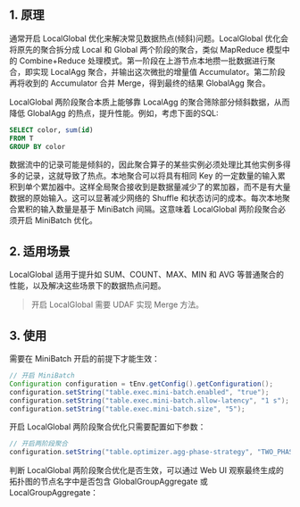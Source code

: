 ## 1. 原理

通常开启 LocalGlobal 优化来解决常见数据热点(倾斜)问题。LocalGlobal 优化会将原先的聚合拆分成 Local 和 Global 两个阶段的聚合，类似 MapReduce 模型中的 Combine+Reduce 处理模式。第一阶段在上游节点本地攒一批数据进行聚合，即实现 LocalAgg 聚合，并输出这次微批的增量值 Accumulator。第二阶段再将收到的 Accumulator 合并 Merge，得到最终的结果 GlobalAgg 聚合。

LocalGlobal 两阶段聚合本质上能够靠 LocalAgg 的聚合筛除部分倾斜数据，从而降低 GlobalAgg 的热点，提升性能。例如，考虑下面的SQL:
```sql
SELECT color, sum(id)
FROM T
GROUP BY color
```

数据流中的记录可能是倾斜的，因此聚合算子的某些实例必须处理比其他实例多得多的记录，这就导致了热点。本地聚合可以将具有相同 Key 的一定数量的输入累积到单个累加器中。这样全局聚合接收到是数据量减少了的累加器，而不是有大量数据的原始输入。这可以显著减少网络的 Shuffle 和状态访问的成本。每次本地聚合累积的输入数量是基于 MiniBatch 间隔。这意味着 LocalGlobal 两阶段聚合必须开启 MiniBatch 优化。

## 2. 适用场景

LocalGlobal 适用于提升如 SUM、COUNT、MAX、MIN 和 AVG 等普通聚合的性能，以及解决这些场景下的数据热点问题。
> 开启 LocalGlobal 需要 UDAF 实现 Merge 方法。

## 3. 使用

需要在 MiniBatch 开启的前提下才能生效：
```java
// 开启 MiniBatch
Configuration configuration = tEnv.getConfig().getConfiguration();
configuration.setString("table.exec.mini-batch.enabled", "true");
configuration.setString("table.exec.mini-batch.allow-latency", "1 s");
configuration.setString("table.exec.mini-batch.size", "5");
```
开启 LocalGlobal 两阶段聚合优化只需要配置如下参数：
```java
// 开启两阶段聚合
configuration.setString("table.optimizer.agg-phase-strategy", "TWO_PHASE");
```
判断 LocalGlobal 两阶段聚合优化是否生效，可以通过 Web UI 观察最终生成的拓扑图的节点名字中是否包含 GlobalGroupAggregate 或 LocalGroupAggregate：

![]()
